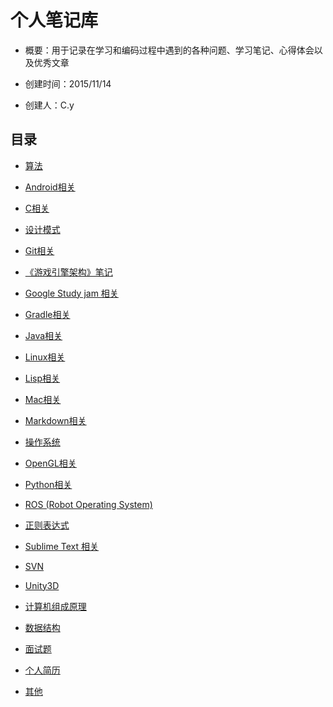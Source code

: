 # 个人笔记库

- 概要：用于记录在学习和编码过程中遇到的各种问题、学习笔记、心得体会以及优秀文章

- 创建时间：2015/11/14

- 创建人：C.y

## 目录

- [算法](https://github.com/yangruihan/Notes/tree/master/Algorithm)

- [Android相关](https://github.com/yangruihan/Notes/tree/master/Android)

- [C相关](https://github.com/yangruihan/Notes/tree/master/C)

- [设计模式](https://github.com/yangruihan/Notes/tree/master/DesignPattern)

- [Git相关](https://github.com/yangruihan/Notes/tree/master/Git)

- [《游戏引擎架构》笔记](https://github.com/yangruihan/Notes/tree/master/GameEngineArchitecture)

- [Google Study jam 相关](https://github.com/yangruihan/Notes/tree/master/Google%20Study%20jam)

- [Gradle相关](https://github.com/yangruihan/Notes/tree/master/Gradle)

- [Java相关](https://github.com/yangruihan/Notes/tree/master/Java)

- [Linux相关](https://github.com/yangruihan/Notes/tree/master/Linux)

- [Lisp相关](https://github.com/yangruihan/Notes/tree/master/Lisp)

- [Mac相关](https://github.com/yangruihan/Notes/tree/master/Mac)

- [Markdown相关](https://github.com/yangruihan/Notes/tree/master/Markdown)

- [操作系统](https://github.com/yangruihan/Notes/tree/master/OperatingSystem)

- [OpenGL相关](https://github.com/yangruihan/Notes/tree/master/OpenGL)

- [Python相关](https://github.com/yangruihan/Notes/tree/master/Python)

- [ROS (Robot Operating System)](https://github.com/yangruihan/Notes/tree/master/ROS)

- [正则表达式](https://github.com/yangruihan/Notes/tree/master/RegularExpression)

- [Sublime Text 相关](https://github.com/yangruihan/Notes/tree/master/Sublime%20Text)

- [SVN](https://github.com/yangruihan/Notes/tree/master/SVN)

- [Unity3D](https://github.com/yangruihan/Notes/tree/master/Unity3D)

- [计算机组成原理](https://github.com/yangruihan/Notes/tree/master/%E8%AE%A1%E7%AE%97%E6%9C%BA%E7%BB%84%E6%88%90%E5%8E%9F%E7%90%86)

- [数据结构](https://github.com/yangruihan/Notes/tree/master/DataStruct)

- [面试题](https://github.com/yangruihan/Notes/tree/master/%E9%9D%A2%E8%AF%95%E9%A2%98)

- [个人简历](https://github.com/yangruihan/Notes/blob/master/%E4%B8%AA%E4%BA%BA%E7%AE%80%E5%8E%86/%E6%9D%A8%E7%9D%BF%E6%B6%B5%E7%9A%84%E7%AE%80%E5%8E%86.pdf)

- [其他](https://github.com/yangruihan/Notes/tree/master/Others)

